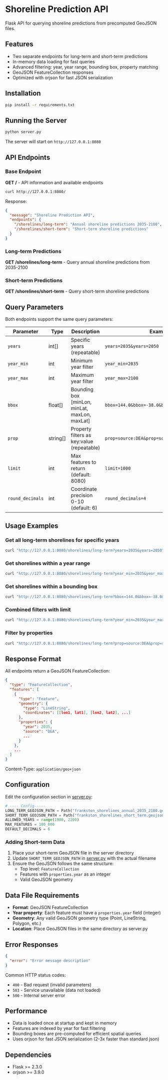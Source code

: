 # Shoreline Prediction API

Flask API for querying shoreline predictions from precomputed GeoJSON files.

## Features

- Two separate endpoints for long-term and short-term predictions
- In-memory data loading for fast queries
- Advanced filtering: year, year range, bounding box, property matching
- GeoJSON FeatureCollection responses
- Optimized with orjson for fast JSON serialization

## Installation

```bash
pip install -r requirements.txt
```

## Running the Server

```bash
python server.py
```

The server will start on `http://127.0.0.1:8080`

## API Endpoints

### Base Endpoint

**GET /** - API information and available endpoints

```bash
curl http://127.0.0.1:8080/
```

Response:
```json
{
  "message": "Shoreline Prediction API",
  "endpoints": {
    "/shorelines/long-term": "Annual shoreline predictions 2035-2100",
    "/shorelines/short-term": "Short-term shoreline predictions"
  }
}
```

### Long-term Predictions

**GET /shorelines/long-term** - Query annual shoreline predictions from 2035-2100

### Short-term Predictions

**GET /shorelines/short-term** - Query short-term shoreline predictions

## Query Parameters

Both endpoints support the same query parameters:

| Parameter | Type | Description | Example |
|-----------|------|-------------|---------|
| `years` | int[] | Specific years (repeatable) | `years=2035&years=2050` |
| `year_min` | int | Minimum year filter | `year_min=2035` |
| `year_max` | int | Maximum year filter | `year_max=2100` |
| `bbox` | float[] | Bounding box [minLon, minLat, maxLon, maxLat] | `bbox=144.0&bbox=-38.0&bbox=145.0&bbox=-37.0` |
| `prop` | string[] | Property filters as key:value (repeatable) | `prop=source:DEA&prop=scenario:SSP2` |
| `limit` | int | Max features to return (default: 8080) | `limit=1000` |
| `round_decimals` | int | Coordinate precision 0-10 (default: 6) | `round_decimals=4` |

## Usage Examples

### Get all long-term shorelines for specific years

```bash
curl "http://127.0.0.1:8080/shorelines/long-term?years=2035&years=2050"
```

### Get shorelines within a year range

```bash
curl "http://127.0.0.1:8080/shorelines/long-term?year_min=2035&year_max=2060"
```

### Get shorelines within a bounding box

```bash
curl "http://127.0.0.1:8080/shorelines/long-term?bbox=144.0&bbox=-38.0&bbox=145.0&bbox=-37.0"
```

### Combined filters with limit

```bash
curl "http://127.0.0.1:8080/shorelines/long-term?year_min=2035&year_max=2100&limit=1000&round_decimals=4"
```

### Filter by properties

```bash
curl "http://127.0.0.1:8080/shorelines/long-term?prop=source:DEA&prop=scenario:SSP2"
```

## Response Format

All endpoints return a GeoJSON FeatureCollection:

```json
{
  "type": "FeatureCollection",
  "features": [
    {
      "type": "Feature",
      "geometry": {
        "type": "LineString",
        "coordinates": [[lon1, lat1], [lon2, lat2], ...]
      },
      "properties": {
        "year": 2035,
        "source": "DEA",
        ...
      }
    },
    ...
  ]
}
```

Content-Type: `application/geo+json`

## Configuration

Edit the configuration section in [server.py](server.py:19-24):

```python
# ---- Config ----
LONG_TERM_GEOJSON_PATH = Path("frankston_shorelines_annual_2035_2100.geojson")
SHORT_TERM_GEOJSON_PATH = Path("frankston_shorelines_short_term.geojson")
ALLOWED_YEARS = range(1900, 2200)
MAX_FEATURES = 100_000
DEFAULT_DECIMALS = 6
```

### Adding Short-term Data

1. Place your short-term GeoJSON file in the server directory
2. Update `SHORT_TERM_GEOJSON_PATH` in [server.py](server.py:21) with the actual filename
3. Ensure the GeoJSON follows the same structure:
   - Top level: `FeatureCollection`
   - Features with `properties.year` as an integer
   - Valid GeoJSON geometry

## Data File Requirements

- **Format**: GeoJSON FeatureCollection
- **Year property**: Each feature must have a `properties.year` field (integer)
- **Geometry**: Any valid GeoJSON geometry type (Point, LineString, Polygon, etc.)
- **Location**: Place GeoJSON files in the same directory as server.py

## Error Responses

```json
{
  "error": "Error message description"
}
```

Common HTTP status codes:
- `400` - Bad request (invalid parameters)
- `503` - Service unavailable (data not loaded)
- `500` - Internal server error

## Performance

- Data is loaded once at startup and kept in memory
- Features are indexed by year for fast filtering
- Bounding boxes are pre-computed for efficient spatial queries
- Uses orjson for fast JSON serialization (2-3x faster than standard json)

## Dependencies

- Flask >= 2.3.0
- orjson >= 3.9.0
